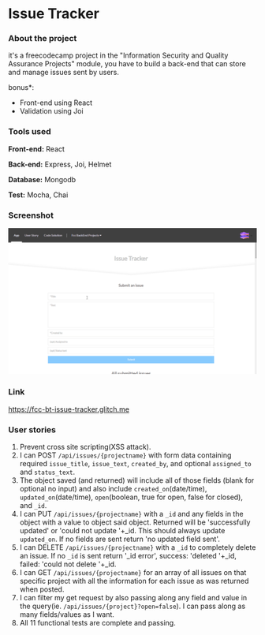 # Issue Tracker
### About the project

it's a freecodecamp project in the "Information Security and Quality Assurance Projects" module, you have to build a back-end that can store and manage issues sent by users.

bonus*: 
- Front-end using React
- Validation using Joi

### Tools used

**Front-end:** React

**Back-end:** Express, Joi, Helmet

**Database:** Mongodb

**Test:** Mocha, Chai

### Screenshot

![Screenshot](Screenshot_01.gif "Screenshot")

### Link

https://fcc-bt-issue-tracker.glitch.me

### User stories

1. Prevent cross site scripting(XSS attack).
2. I can POST `/api/issues/{projectname}` with form data containing required `issue_title`, `issue_text`, `created_by`, and optional `assigned_to` and `status_text`.
3. The object saved (and returned) will include all of those fields (blank for optional no input) and also include `created_on`(date/time), `updated_on`(date/time), `open`(boolean, true for open, false for closed), and `_id`.
4. I can PUT `/api/issues/{projectname}` with a `_id` and any fields in the object with a value to object said object. Returned will be 'successfully updated' or 'could not update '+_id. This should always update `updated_on`. If no fields are sent return 'no updated field sent'.
5. I can DELETE `/api/issues/{projectname}` with a `_id` to completely delete an issue. If no `_id` is sent return '_id error', success: 'deleted '+_id, failed: 'could not delete '+_id.
6. I can GET `/api/issues/{projectname}` for an array of all issues on that specific project with all the information for each issue as was returned when posted.
7. I can filter my get request by also passing along any field and value in the query(ie. `/api/issues/{project}?open=false`). I can pass along as many fields/values as I want.
8. All 11 functional tests are complete and passing.